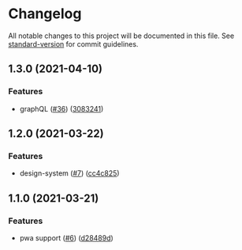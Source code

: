 # Changelog

All notable changes to this project will be documented in this file. See [standard-version](https://github.com/conventional-changelog/standard-version) for commit guidelines.

## 1.3.0 (2021-04-10)

### Features

- graphQL ([#36](https://github.com/FabienGreard/front-end-rocks-boilerplate/issues/36)) ([3083241](https://github.com/FabienGreard/front-end-rocks-boilerplate/commit/30832414a87a786d6ba429e456432cd9c66c5318))

## 1.2.0 (2021-03-22)

### Features

- design-system ([#7](https://github.com/FabienGreard/front-end-rocks-boilerplate/issues/7)) ([cc4c825](https://github.com/FabienGreard/front-end-rocks-boilerplate/commit/cc4c8259c1afff4b60350a1a4b7eb7dec43cfdda))

## 1.1.0 (2021-03-21)

### Features

- pwa support ([#6](https://github.com/FabienGreard/front-end-rocks-boilerplate/issues/6)) ([d28489d](https://github.com/FabienGreard/front-end-rocks-boilerplate/commit/d28489d7d5b28bafb474bab38c6e87ee411c003b))
